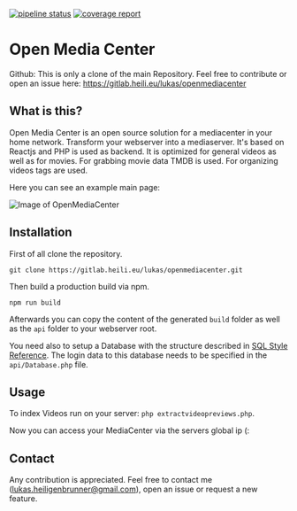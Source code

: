 [![pipeline status](http://gitlab.heili.eu/lukas/openmediacenter/badges/master/pipeline.svg)](http://gitlab.heili.eu/lukas/openmediacenter/-/commits/master)
[![coverage report](http://gitlab.heili.eu/lukas/openmediacenter/badges/master/coverage.svg)](http://gitlab.heili.eu/lukas/openmediacenter/-/commits/master)
# Open Media Center

Github: This is only a clone of the main Repository.
Feel free to contribute or open an issue here: https://gitlab.heili.eu/lukas/openmediacenter

## What is this?
Open Media Center is an open source solution for a mediacenter in your home network.
Transform your webserver into a mediaserver.
It's based on Reactjs and PHP is used as backend.
It is optimized for general videos as well as for movies. 
For grabbing movie data TMDB is used. 
For organizing videos tags are used.

Here you can see an example main page:

![Image of OpenMediaCenter](https://i.ibb.co/2PC3fmk/Screenshot-20200604-163448.png)

## Installation
First of all clone the repository.

`git clone https://gitlab.heili.eu/lukas/openmediacenter.git`

Then build a production build via npm. 

`npm run build`

Afterwards you can copy the content of the generated `build` folder as well as the `api` folder to your webserver root. 

You need also to setup a Database with the structure described in [SQL Style Reference](https://gitlab.heili.eu/lukas/openmediacenter/-/blob/master/database.sql). 
The login data to this database needs to be specified in the `api/Database.php` file.
 
## Usage
To index Videos run on your server: `php extractvideopreviews.php`.

Now you can access your MediaCenter via the servers global ip (:

## Contact
Any contribution is appreciated. 
Feel free to contact me (lukas.heiligenbrunner@gmail.com), open an issue or request a new feature. 

